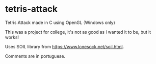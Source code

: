 # tetris-attack
Tetris Attack made in C using OpenGL (Windows only)

This was a project for college, it's not as good as I wanted it to be, but it works!

Uses SOIL library from https://www.lonesock.net/soil.html.

Comments are in portuguese.
